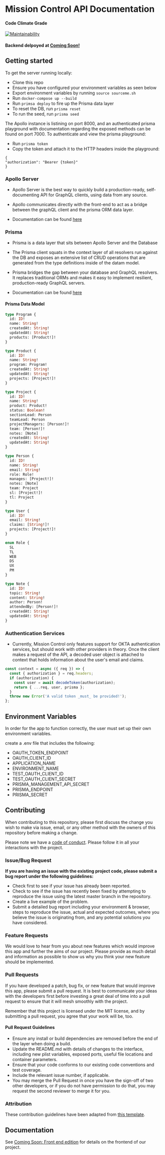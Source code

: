 # Mission Control API Documentation

#### Code Climate Grade

[![Maintainability](https://api.codeclimate.com/v1/badges/7830580b884fe4c0d68a/maintainability)](https://codeclimate.com/github/Lambda-School-Labs/mission-control-be/maintainability)

#### Backend delpoyed at [Coming Soon!]() <br>


## Getting started

To get the server running locally:

- Clone this repo
- Ensure you have configured your environment variables as seen below
- Export environment variables by running `source sourceme.sh`
- Run `docker-compose up --build`
- Run `primsa deploy` to fire up the Prisma data layer
- To reset the DB, run `prisma reset`
- To run the seed, run `prisma seed`

The Apollo instance is listining on port 8000, and an authenticated prisma playground with documentation regarding the exposed methods can be found on port 7000. To authenticate and view the prisma playground:

- Run `prisma token`
- Copy the token and attach it to the HTTP headers inside the playground:

```
{
"authorization": "Bearer {token}"
}
```

### Apollo Server

- Apollo Server is the best way to quickly build a production-ready, self-documenting API for GraphQL clients, using data from any source.

- Apollo communicates directly with the front-end to act as a bridge between the graphQL client and the prisma ORM data layer.

- Documentation can be found [here](https://www.apollographql.com/docs/apollo-server/getting-started/)

### Prisma

- Prisma is a data layer that sits between Apollo Server and the Database

- The Prisma client squats in the context layer of all resolvers run against the DB and exposes an extensive list of CRUD operations that are generated from the type definitions inside of the datam model.

- Prisma bridges the gap between your database and GraphQL resolvers. It replaces traditional ORMs and makes it easy to implement resilient, production-ready GraphQL servers.

- Documentation can be found [here](https://www.prisma.io/with-graphql)

#### Prisma Data Model

```graphql
type Program {
  id: ID!
  name: String!
  createdAt: String!
  updatedAt: String!
  products: [Product!]!
}

type Product {
  id: ID!
  name: String!
  program: Program!
  createdAt: String!
  updatedAt: String!
  projects: [Project!]!
}

type Project {
  id: ID!
  name: String!
  product: Product!
  status: Boolean!
  sectionLead: Person
  teamLead: Person
  projectManagers: [Person!]!
  team: [Person!]!
  notes: [Note]
  createdAt: String!
  updatedAt: String!
}

type Person {
  id: ID!
  name: String!
  email: String!
  role: Role!
  manages: [Project!]!
  notes: [Note]
  team: Project
  sl: [Project!]!
  tl: Project
}

type User {
  id: ID!
  email: String!
  claims: [String!]!
  projects: [Project!]!
}

enum Role {
  SL
  TL
  WEB
  DS
  UX
  PM
}

type Note {
  id: ID!
  topic: String!
  content: String!
  author: Person!
  attendedBy: [Person!]!
  createdAt: String!
  updatedAt: String!
}
```

### Authentication Services

- Currently, Mission Control only features support for OKTA authentication services, but should work with other providers in theory. Once the client makes a request of the API, a decoded user object is attached to context that holds information about the user's email and claims.

```javascript
const context = async ({ req }) => {
  const { authorization } = req.headers;
  if (authorization) {
    const user = await decodeToken(authorization);
    return { ...req, user, prisma };
  }
  throw new Error('A valid token _must_ be provided!');
};
```

## Environment Variables

In order for the app to function correctly, the user must set up their own environment variables.

create a .env file that includes the following:

- OAUTH_TOKEN_ENDPOINT
- OAUTH_CLIENT_ID
- APPLICATION_NAME
- ENVIRONMENT_NAME
- TEST_OAUTH_CLIENT_ID
- TEST_OAUTH_CLIENT_SECRET
- PRISMA_MANAGEMENT_API_SECRET
- PRISMA_ENDPOINT
- PRISMA_SECRET

## Contributing

When contributing to this repository, please first discuss the change you wish to make via issue, email, or any other method with the owners of this repository before making a change.

Please note we have a [code of conduct](./code_of_conduct.md). Please follow it in all your interactions with the project.

### Issue/Bug Request

**If you are having an issue with the existing project code, please submit a bug report under the following guidelines:**

- Check first to see if your issue has already been reported.
- Check to see if the issue has recently been fixed by attempting to reproduce the issue using the latest master branch in the repository.
- Create a live example of the problem.
- Submit a detailed bug report including your environment & browser, steps to reproduce the issue, actual and expected outcomes, where you believe the issue is originating from, and any potential solutions you have considered.

### Feature Requests

We would love to hear from you about new features which would improve this app and further the aims of our project. Please provide as much detail and information as possible to show us why you think your new feature should be implemented.

### Pull Requests

If you have developed a patch, bug fix, or new feature that would improve this app, please submit a pull request. It is best to communicate your ideas with the developers first before investing a great deal of time into a pull request to ensure that it will mesh smoothly with the project.

Remember that this project is licensed under the MIT license, and by submitting a pull request, you agree that your work will be, too.

#### Pull Request Guidelines

- Ensure any install or build dependencies are removed before the end of the layer when doing a build.
- Update the README.md with details of changes to the interface, including new plist variables, exposed ports, useful file locations and container parameters.
- Ensure that your code conforms to our existing code conventions and test coverage.
- Include the relevant issue number, if applicable.
- You may merge the Pull Request in once you have the sign-off of two other developers, or if you do not have permission to do that, you may request the second reviewer to merge it for you.

### Attribution

These contribution guidelines have been adapted from [this template](https://gist.github.com/PurpleBooth/b24679402957c63ec426).

## Documentation

See [Coming Soon: Front end edition]() for details on the frontend of our project.
